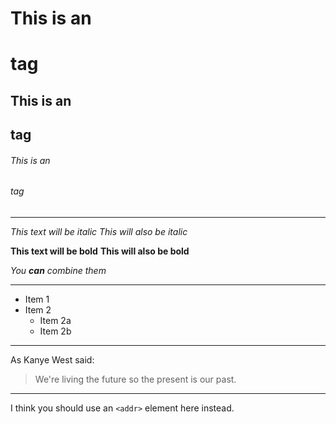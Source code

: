 # This is an <h1> tag
## This is an <h2> tag
###### This is an <h6> tag

---

*This text will be italic*
_This will also be italic_

**This text will be bold**
__This will also be bold__

_You **can** combine them_

----

* Item 1
* Item 2
  * Item 2a
  * Item 2b
  
  
----

As Kanye West said:

> We're living the future so
> the present is our past.

----

I think you should use an
`<addr>` element here instead.